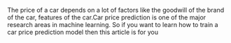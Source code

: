 The price of a car depends on a lot of factors like the goodwill of the brand of the car, features of the car.Car price prediction is one of the major research areas in machine learning. So if you want to learn how to train a car price prediction model then this article is for you
